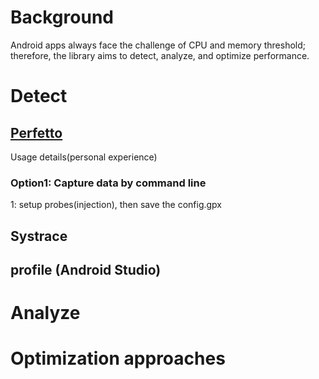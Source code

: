 # Background
Android apps always face the challenge of CPU and memory threshold; therefore, the library aims to detect, analyze, and optimize performance.

# Detect
## [Perfetto](https://ui.perfetto.dev/#!/record/cmdline)
Usage details(personal experience)
### Option1: Capture data by command line 
1: setup probes(injection), then save the config.gpx



## Systrace

## profile (Android Studio) 


# Analyze 



# Optimization approaches

